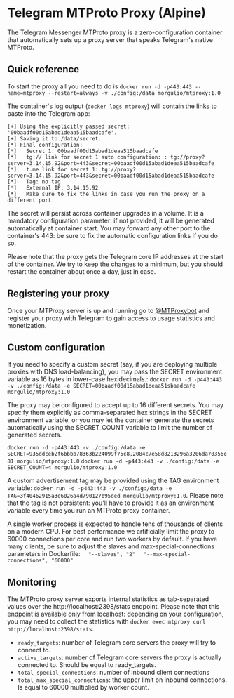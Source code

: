 # Telegram MTProto Proxy (Alpine)

The Telegram Messenger MTProto proxy is a zero-configuration container that automatically sets up a proxy server that speaks Telegram's native MTProto.

## Quick reference
To start the proxy all you need to do is
`docker run -d -p443:443 --name=mtproxy --restart=always -v ./config:/data morgulio/mtproxy:1.0`

The container's log output (`docker logs mtproxy`) will contain the links to paste into the Telegram app:

```
[+] Using the explicitly passed secret: '00baadf00d15abad1deaa515baadcafe'.
[+] Saving it to /data/secret.
[*] Final configuration:
[*]   Secret 1: 00baadf00d15abad1deaa515baadcafe
[*]   tg:// link for secret 1 auto configuration: : tg://proxy?server=3.14.15.92&port=443&secret=00baadf00d15abad1deaa515baadcafe
[*]   t.me link for secret 1: tg://proxy?server=3.14.15.92&port=443&secret=00baadf00d15abad1deaa515baadcafe
[*]   Tag: no tag
[*]   External IP: 3.14.15.92
[*]   Make sure to fix the links in case you run the proxy on a different port.
```
The secret will persist across container upgrades in a volume. It is a mandatory configuration parameter: if not provided, it will be generated automatically at container start. 
You may forward any other port to the container's 443: be sure to fix the automatic configuration links if you do so.

Please note that the proxy gets the Telegram core IP addresses at the start of the container. We try to keep the changes to a minimum, but you should restart the container about once a day, just in case.

## Registering your proxy
Once your MTProxy server is up and running go to [@MTProxybot](https://t.me/mtproxybot) and register your proxy with Telegram to gain access to usage statistics and monetization.

## Custom configuration
If you need to specify a custom secret (say, if you are deploying multiple proxies with DNS load-balancing), you may pass the SECRET environment variable as 16 bytes in lower-case hexidecimals.:
`docker run -d -p443:443 -v ./config:/data -e SECRET=00baadf00d15abad1deaa51sbaadcafe morgulio/mtproxy:1.0`

The proxy may be configured to accept up to 16 different secrets. You may specify them explicitly as comma-separated hex strings in the SECRET environment variable, 
or you may let the container generate the secrets automatically using the SECRET_COUNT variable to limit the number of generated secrets.

`docker run -d -p443:443 -v ./config:/data -e SECRET=935ddceb2f6bbbb78363b224099f75c8,2084c7e58d8213296a3206da70356c81 morgulio/mtproxy:1.0`
`docker run -d -p443:443 -v ./config:/data -e SECRET_COUNT=4 morgulio/mtproxy:1.0`

A custom advertisement tag may be provided using the TAG environment variable:
`docker run -d -p443:443 -v ./config:/data -e TAG=3f40462915a3e6026a4d790127b95ded morgulio/mtproxy:1.0`.
Please note that the tag is not persistent: you'll have to provide it as an environment variable every time you run an MTProto proxy container.

A single worker process is expected to handle tens of thousands of clients on a modern CPU. For best performance we artificially limit the proxy to 60000 connections per core and run two workers by default. 
If you have many clients, be sure to adjust the slaves and max-special-connections parameters in Dockerfile:
`  "--slaves", "2"`
`  "--max-special-connections", "60000"`

## Monitoring
The MTProto proxy server exports internal statistics as tab-separated values over the http://localhost:2398/stats endpoint. 
Please note that this endpoint is available only from localhost: depending on your configuration, you may need to collect the statistics with `docker exec mtproxy curl http://localhost:2398/stats`.

* `ready_targets`: number of Telegram core servers the proxy will try to connect to.
* `active_targets`: number of Telegram core servers the proxy is actually connected to. Should be equal to ready_targets.
* `total_special_connections`: number of inbound client connections
* `total_max_special_connections`: the upper limit on inbound connections. Is equal to 60000 multiplied by worker count.
